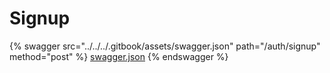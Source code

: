 # Signup

{% swagger src="../../../.gitbook/assets/swagger.json" path="/auth/signup" method="post" %}
[swagger.json](../../../.gitbook/assets/swagger.json)
{% endswagger %}
